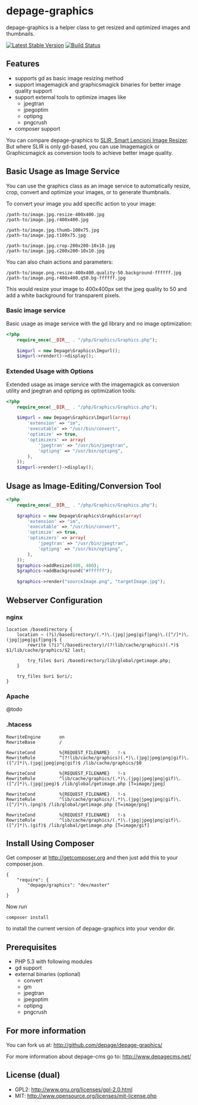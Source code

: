 depage-graphics
===============

depage-graphics is a helper class to get resized and optimized images
and thumbnails.

[![Latest Stable Version](https://poser.pugx.org/depage/graphics/v/stable.png)](https://packagist.org/packages/depage/graphics) [![Build Status](https://travis-ci.org/depage/depage-graphics.png?branch=master)](https://travis-ci.org/depage/depage-graphics)

Features
--------

- supports gd as basic image resizing method
- support imagemagick and graphicsmagick binaries for better image quality support
- support external tools to optimize images like
    - jpegtran
    - jpegoptim
    - optipng
    - pngcrush
- composer support

You can compare depage-graphics to [SLIR, Smart Lencioni Image Resizer](https://github.com/lencioni/SLIR).
But where SLIR is only gd-based, you can use Imagemagick or Graphicsmagick as conversion tools to achieve better image quality.


Basic Usage as Image Service
----------------------------

You can use the graphics class as an image service to automatically resize,
crop, convert and optimize your images, or to generate thumbnails.

To convert your image you add specific action to your image:

    /path-to/image.jpg.resize-400x400.jpg
    /path-to/image.jpg.r400x400.jpg

    /path-to/image.jpg.thumb-100x75.jpg
    /path-to/image.jpg.t100x75.jpg

    /path-to/image.jpg.crop-200x200-10x10.jpg
    /path-to/image.jpg.c200x200-10x10.jpg

You can also chain actions and parameters:

    /path-to/image.png.resize-400x400.quality-50.background-ffffff.jpg
    /path-to/image.png.r400x400.q50.bg-ffffff.jpg

This would resize your image to 400x400px set the jpeg quality to 50 and
add a white background for transparent pixels.


### Basic image service ###

Basic usage as image service with the gd library and no image optimization:

```php
<?php
    require_once(__DIR__ . "/php/Graphics/Graphics.php");

    $imgurl = new Depage\Graphics\Imgurl();
    $imgurl->render()->display();
```

### Extended Usage with Options ###

Extended usage as image service with the imagemagick as conversion utility
and jpegtran and optipng as optimization tools:

```php
<?php
    require_once(__DIR__ . "/php/Graphics/Graphics.php");

    $imgurl = new Depage\Graphics\Imgurl(array(
        'extension' => "im",
        'executable' => "/usr/bin/convert",
        'optimize' => true,
        'optimizers' => array(
            'jpegtran' => "/usr/bin/jpegtran",
            'optipng' => "/usr/bin/optipng",
        ),
    ));
    $imgurl->render()->display();
```


Usage as Image-Editing/Conversion Tool
--------------------------------------

```php
<?php
    require_once(__DIR__ . "/php/Graphics/Graphics.php");

    $graphics = new Depage\Graphics\Graphics(array(
        'extension' => "im",
        'executable' => "/usr/bin/convert",
        'optimize' => true,
        'optimizers' => array(
            'jpegtran' => "/usr/bin/jpegtran",
            'optipng' => "/usr/bin/optipng",
        ),
    ));
    $graphics->addResize(400, 400);
    $graphics->addBackground("#ffffff");

    $graphics->render("sourceImage.png", "targetImage.jpg");
```


Webserver Configuration
-----------------------

### nginx ###

```
location /basedirectory {
    location ~ (?i)/basedirectory/(.*)\.(jpg|jpeg|gif|png)\.([^/]*)\.(jpg|jpeg|gif|png)$ {
        rewrite (?i)^(/basedirectory)/(?!lib/cache/graphics)(.*)$ $1/lib/cache/graphics/$2 last;

        try_files $uri /basedirectory/lib/global/getimage.php;
    }

    try_files $uri $uri/;
}
```


### Apache ###

@todo

### .htacess ###

```
RewriteEngine       on
RewriteBase         /

RewriteCond         %{REQUEST_FILENAME}   !-s
RewriteRule         ^(?!lib/cache/graphics)(.*)\.(jpg|jpeg|png|gif)\.([^/]*)\.(jpg|jpeg|png|gif)$ /lib/cache/graphics/$0

RewriteCond         %{REQUEST_FILENAME}   !-s
RewriteRule         ^lib/cache/graphics/(.*)\.(jpg|jpeg|png|gif)\.([^/]*)\.(jpg|jpeg)$ /lib/global/getimage.php [T=image/jpeg]

RewriteCond         %{REQUEST_FILENAME}   !-s
RewriteRule         ^lib/cache/graphics/(.*)\.(jpg|jpeg|png|gif)\.([^/]*)\.(png)$ /lib/global/getimage.php [T=image/png]

RewriteCond         %{REQUEST_FILENAME}   !-s
RewriteRule         ^lib/cache/graphics/(.*)\.(jpg|jpeg|png|gif)\.([^/]*)\.(gif)$ /lib/global/getimage.php [T=image/gif]
```


Install Using Composer
----------------------
Get composer at <http://getcomposer.org> and then just add this to your composer.json.

    {
        "require": {
            "depage/graphics": "dev/master"
        }
    }

Now run

    composer install

to install the current version of depage-graphics into your vendor dir.


Prerequisites
-------------

- PHP 5.3 with following modules
- gd support
- external binaries (optional)
    - convert
    - gm
    - jpegtran
    - jpegoptim
    - optipng
    - pngcrush

For more information
--------------------

You can fork us at:
http://github.com/depage/depage-graphics/

For more information about depage-cms go to:
http://www.depagecms.net/

License (dual)
--------------

- GPL2: http://www.gnu.org/licenses/gpl-2.0.html
- MIT: http://www.opensource.org/licenses/mit-license.php

